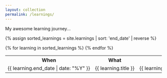 ```yaml
---
layout: collection
permalink: /learnings/
---
```


My awesome learning journey...

{% assign sorted_learnings = site.learnings | sort: 'end_date' | reverse %}

<table>
<tr>
  <th>
    When
  </th>
  <th>
    What
  </th>
  <th>
    Where
  </th>
</tr>
  {% for learning in sorted_learnings %}
    <tr>
      <td style="white-space: nowrap;"> {{ learning.end_date | date: "%Y" }} </td>
      <td style="white-space: nowrap;"> {{ learning.title }} </td>
      <td style="white-space: nowrap;"> {{ learning.board }}, {{ learning.location }} </td>
    </tr>
  {% endfor %}
</table>
